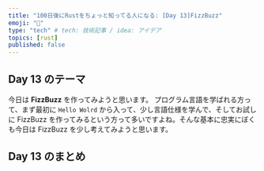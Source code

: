 ```yaml
---
title: "100日後にRustをちょっと知ってる人になる: [Day 13]FizzBuzz"
emoji: "🦀"
type: "tech" # tech: 技術記事 / idea: アイデア
topics: [rust]
published: false
---
```

## Day 13 のテーマ

今日は **FizzBuzz** を作ってみようと思います。
プログラム言語を学ばれる方って、まず最初に `Hello Wolrd` から入って、少し言語仕様を学んで、そしてお試しに FizzBuzz を作ってみるという方って多いですよね。そんな基本に忠実にぼくも今日は FizzBuzz を少し考えてみようと思います。



## Day 13 のまとめ
